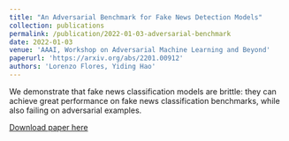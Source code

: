 ```yaml
---
title: "An Adversarial Benchmark for Fake News Detection Models"
collection: publications
permalink: /publication/2022-01-03-adversarial-benchmark
date: 2022-01-03
venue: 'AAAI, Workshop on Adversarial Machine Learning and Beyond'
paperurl: 'https://arxiv.org/abs/2201.00912'
authors: 'Lorenzo Flores, Yiding Hao'
---
```


We demonstrate that fake news classification models are brittle: they can achieve great performance on fake news classification benchmarks, while also failing on adversarial examples.

[Download paper here](http://ljyflores.github.io/files/adversarial_benchmark.pdf)